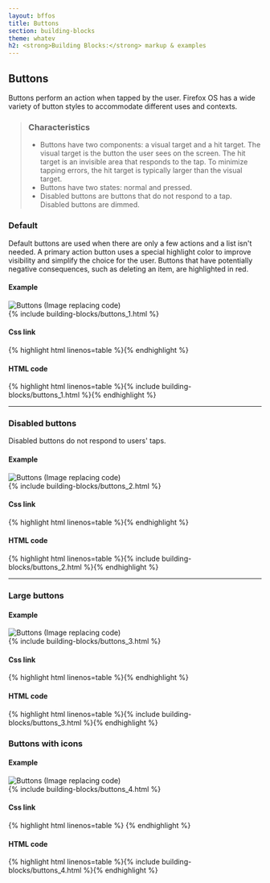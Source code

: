 ```yaml
---
layout: bffos
title: Buttons
section: building-blocks
theme: whatev
h2: <strong>Building Blocks:</strong> markup & examples
---
```


## Buttons

Buttons perform an action when tapped by the user. Firefox OS has a wide variety of button styles to accommodate different uses and contexts. 

> ### Characteristics
> * Buttons have two components: a visual target and a hit target. The visual target is the button the user sees on the screen. The hit target is an invisible area that responds to the tap. To minimize tapping errors, the hit target is typically larger than the visual target. 
> * Buttons have two states: normal and pressed.
> * Disabled buttons are buttons that do not respond to a tap. Disabled buttons are dimmed.

### Default
Default buttons are used when there are only a few actions and a list isn't needed. A primary action button uses a special highlight color to improve visibility and simplify the choice for the user. Buttons that have potentially negative consequences, such as deleting an item, are highlighted in red.

<div class="grouped-content">
  <h4>Example</h4>
  <section class="example">
    <img src="../images/BB/buttons_1.jpg" alt="Buttons (Image replacing code)"/>
    <article class="frame">{% include building-blocks/buttons_1.html %}</article>
  </section>

  <h4>Css link</h4>
  {% highlight html linenos=table %}<link href="(your styles folder)/themes/whatev/buttons.css" rel="stylesheet" type="text/css">{% endhighlight %}
  
  <h4>HTML code</h4>
  {% highlight html linenos=table %}{% include building-blocks/buttons_1.html %}{% endhighlight %}
</div>

<hr>

### Disabled buttons
Disabled buttons do not respond to users' taps.

<div>
  <h4>Example</h4>
  <section class="example">
    <img src="../images/BB/buttons_2.png" alt="Buttons (Image replacing code)"/>
    <article class="frame">{% include building-blocks/buttons_2.html %}</article>
  </section>

  <h4>Css link</h4>
  {% highlight html linenos=table %}<link href="(your styles folder)/themes/whatev/buttons.css" rel="stylesheet" type="text/css">{% endhighlight %}

  <h4>HTML code</h4>
  {% highlight html linenos=table %}{% include building-blocks/buttons_2.html %}{% endhighlight %}
</div>

<hr>

### Large buttons

<div>
  <h4>Example</h4>
  <section class="example">
    <img src="../images/BB/buttons_3.png" alt="Buttons (Image replacing code)"/>
    <article class="frame">{% include building-blocks/buttons_3.html %}</article>
  </section>

  <h4>Css link</h4>
    {% highlight html linenos=table %}<link href="(your styles folder)/themes/whatev/buttons.css" rel="stylesheet" type="text/css">{% endhighlight %}

  <h4>HTML code</h4>
  {% highlight html linenos=table %}{% include building-blocks/buttons_3.html %}{% endhighlight %}
</div>

### Buttons with icons

<div>
  <h4>Example</h4>
  <section class="example">
    <img src="../images/BB/buttons_4.png" alt="Buttons (Image replacing code)"/>
    <article class="frame">{% include building-blocks/buttons_4.html %}</article>
  </section>

  <h4>Css link</h4>
    {% highlight html linenos=table %}<link href="(your styles folder)/themes/whatev/icons.css" rel="stylesheet" type="text/css">
<link href="(your styles folder)/themes/whatev/buttons.css" rel="stylesheet" type="text/css">{% endhighlight %}

  <h4>HTML code</h4>
  {% highlight html linenos=table %}{% include building-blocks/buttons_4.html %}{% endhighlight %}
</div>

